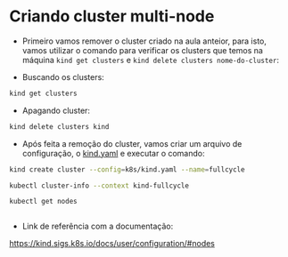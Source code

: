 # Criando cluster multi-node

- Primeiro vamos remover o cluster criado na aula anteior, para isto, vamos utilizar o comando para verificar os clusters que temos na máquina `kind get clusters` e `kind delete clusters nome-do-cluster`:

- Buscando os clusters:
```bash
kind get clusters
```

- Apagando cluster:
```bash
kind delete clusters kind
```

- Após feita a remoção do cluster, vamos criar um arquivo de configuração, o [kind.yaml](k8s/kind.yaml) e executar o comando:

```bash
kind create cluster --config=k8s/kind.yaml --name=fullcycle
```

```bash
kubectl cluster-info --context kind-fullcycle
```

```bash
kubectl get nodes
```

```bash

```


- Link de referência com a documentação:

https://kind.sigs.k8s.io/docs/user/configuration/#nodes

